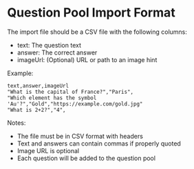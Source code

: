 # Question Pool Import Format

The import file should be a CSV file with the following columns:
- text: The question text
- answer: The correct answer
- imageUrl: (Optional) URL or path to an image hint

Example:
```csv
text,answer,imageUrl
"What is the capital of France?","Paris",
"Which element has the symbol 'Au'?","Gold","https://example.com/gold.jpg"
"What is 2+2?","4",
```

Notes:
- The file must be in CSV format with headers
- Text and answers can contain commas if properly quoted
- Image URL is optional
- Each question will be added to the question pool

